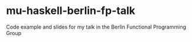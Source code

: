 # mu-haskell-berlin-fp-talk
Code example and slides for my talk in the Berlin Functional Programming Group
